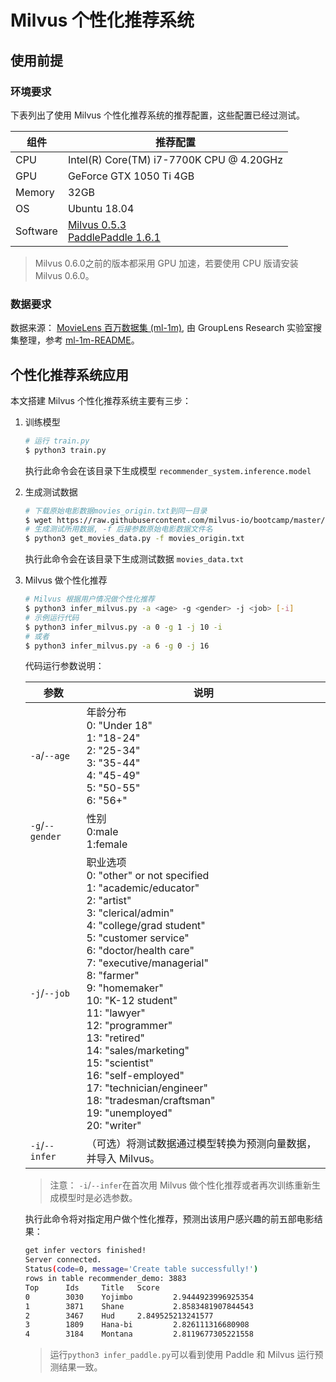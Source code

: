 # Milvus 个性化推荐系统

## 使用前提

### 环境要求

下表列出了使用 Milvus 个性化推荐系统的推荐配置，这些配置已经过测试。

| 组件 | 推荐配置                                   |
| --------- | ---------------------------------------- |
| CPU       | Intel(R) Core(TM) i7-7700K CPU @ 4.20GHz |
| GPU       | GeForce GTX 1050 Ti 4GB                  |
| Memory    | 32GB                                     |
| OS        | Ubuntu 18.04                             |
| Software  | [Milvus 0.5.3](https://milvus.io/docs/zh-CN/userguide/install_milvus/) <br /> [PaddlePaddle 1.6.1](https://www.paddlepaddle.org.cn/documentation/docs/zh/1.6/beginners_guide/quick_start_cn.html)     |

> Milvus 0.6.0之前的版本都采用 GPU 加速，若要使用 CPU 版请安装 Milvus 0.6.0。

### 数据要求

数据来源： [MovieLens 百万数据集 (ml-1m)](http://files.grouplens.org/datasets/movielens/ml-1m.zip), 由 GroupLens Research 实验室搜集整理，参考 [ml-1m-README](http://files.grouplens.org/datasets/movielens/ml-1m-README.txt)。

## 个性化推荐系统应用

本文搭建 Milvus 个性化推荐系统主要有三步：

1. 训练模型

   ```bash
   # 运行 train.py
   $ python3 train.py
   ```

   执行此命令会在该目录下生成模型 `recommender_system.inference.model`

2. 生成测试数据

   ```bash
   # 下载原始电影数据movies_origin.txt到同一目录
   $ wget https://raw.githubusercontent.com/milvus-io/bootcamp/master/demo/recommender_system/movies_origin.txt
   # 生成测试所用数据, -f 后接参数原始电影数据文件名
   $ python3 get_movies_data.py -f movies_origin.txt
   ```

   执行此命令会在该目录下生成测试数据 `movies_data.txt`

3. Milvus 做个性化推荐

   ```bash
   # Milvus 根据用户情况做个性化推荐
   $ python3 infer_milvus.py -a <age> -g <gender> -j <job> [-i]
   # 示例运行代码
   $ python3 infer_milvus.py -a 0 -g 1 -j 10 -i
   # 或者
   $ python3 infer_milvus.py -a 6 -g 0 -j 16
   ```
   
   代码运行参数说明：

   | 参数        | 说明                                                         |
   | ----------- | ------------------------------------------------------------ |
   | `-a`/`--age`    | 年龄分布<br />0: "Under 18" <br />1: "18-24" <br />2: "25-34" <br />3: "35-44" <br />4: "45-49" <br />5: "50-55" <br />6: "56+" |
   | `-g`/`--gender` | 性别<br />0:male<br />1:female                                         |
   | `-j`/`--job`    | 职业选项<br />0: "other" or not specified <br />1: "academic/educator" <br />2: "artist" <br />3: "clerical/admin" <br />4: "college/grad student" <br />5: "customer service" <br />6: "doctor/health care" <br />7: "executive/managerial" <br />8: "farmer" <br />9: "homemaker" <br />10: "K-12 student" <br />11: "lawyer" <br />12: "programmer" <br />13: "retired" <br />14: "sales/marketing" <br />15: "scientist" <br />16: "self-employed" <br />17: "technician/engineer" <br />18: "tradesman/craftsman" <br />19: "unemployed" <br />20: "writer" |
   | `-i`/`--infer`  | （可选）将测试数据通过模型转换为预测向量数据，并导入 Milvus。 |

   > 注意： `-i`/`--infer`在首次用 Milvus 做个性化推荐或者再次训练重新生成模型时是必选参数。

    执行此命令将对指定用户做个性化推荐，预测出该用户感兴趣的前五部电影结果：

   ```bash
   get infer vectors finished!
   Server connected.
   Status(code=0, message='Create table successfully!')
   rows in table recommender_demo: 3883
   Top      Ids     Title   Score
   0        3030    Yojimbo         2.9444923996925354
   1        3871    Shane           2.8583481907844543
   2        3467    Hud     2.849525213241577
   3        1809    Hana-bi         2.826111316680908
   4        3184    Montana         2.8119677305221558
   ```

   > 运行`python3 infer_paddle.py`可以看到使用 Paddle 和 Milvus 运行预测结果一致。
